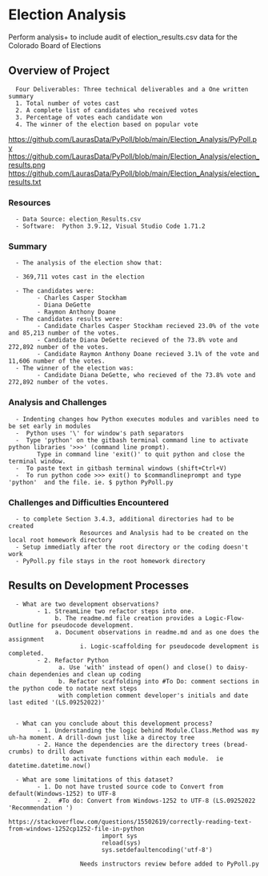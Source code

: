 # Election Analysis
Perform analysis+ to include audit of election_results.csv data for the Colorado Board of Elections

## Overview of Project
      Four Deliverables: Three technical deliverables and a One written summary  
      1. Total number of votes cast
      2. A complete list of candidates who received votes
      3. Percentage of votes each candidate won
      4. The winner of the election based on popular vote

   https://github.com/LaurasData/PyPoll/blob/main/Election_Analysis/PyPoll.py
   https://github.com/LaurasData/PyPoll/blob/main/Election_Analysis/election_results.png
   https://github.com/LaurasData/PyPoll/blob/main/Election_Analysis/election_results.txt


### Resources
      - Data Source: election_Results.csv
      - Software:  Python 3.9.12, Visual Studio Code 1.71.2

  
### Summary
      - The analysis of the election show that:
      
      - 369,711 votes cast in the election
      
      - The candidates were:
            - Charles Casper Stockham
            - Diana DeGette
            - Raymon Anthony Doane
      - The candidates results were:
            - Candidate Charles Casper Stockham recieved 23.0% of the vote and 85,213 number of the votes.
            - Candidate Diana DeGette recieved of the 73.8% vote and 272,892 number of the votes.
            - Candidate Raymon Anthony Doane recieved 3.1% of the vote and 11,606 number of the votes.
      - The winner of the election was:
            - Candidate Diana DeGette, who recieved of the 73.8% vote and 272,892 number of the votes.

### Analysis and Challenges 
      - Indenting changes how Python executes modules and varibles need to be set early in modules
      -  Python uses '\' for window's path separators
      -  Type 'python' on the gitbash terminal command line to activate python libraries '>>>' (command line prompt). 
            Type in command line 'exit()' to quit python and close the terminal window.
      -  To paste text in gitbash terminal windows (shift+Ctrl+V)
      -  To run python code >>> exit() to $commandlineprompt and type 'python'  and the file. ie. $ python PyPoll.py
      
### Challenges and Difficulties Encountered
      - to complete Section 3.4.3, additional directories had to be created 
                        Resources and Analysis had to be created on the local root homework directory
      - Setup immediatly after the root directory or the coding doesn't work
      - PyPoll.py file stays in the root homework directory
                        

## Results on Development Processes
      - What are two development observations?
            - 1. StreamLine two refactor steps into one.
                 b. The readme.md file creation provides a Logic-Flow-Outline for pseudocode development.
                 a. Document observations in readme.md and as one does the assignment
                        i. Logic-scaffolding for pseudocode development is completed.
            - 2. Refactor Python 
                  a. Use 'with' instead of open() and close() to daisy-chain dependenies and clean up coding
                  b. Refactor scaffolding into #To Do: comment sections in the python code to notate next steps 
                  with completion comment developer's initials and date last edited '(LS.09252022)'
             
             
      - What can you conclude about this development process?
            - 1. Understanding the logic behind Module.Class.Method was my uh-ha moment. A drill-down just like a directoy tree
            - 2. Hance the dependencies are the directory trees (bread-crumbs) to drill down
                   to activate functions within each module.  ie datetime.datetime.now()
    
      - What are some limitations of this dataset?
            - 1. Do not have trusted source code to Convert from default(Windows-1252) to UTF-8
            - 2.  #To do: Convert from Windows-1252 to UTF-8 (LS.09252022 'Recommendation ')
                        https://stackoverflow.com/questions/15502619/correctly-reading-text-from-windows-1252cp1252-file-in-python
                              import sys
                              reload(sys)
                              sys.setdefaultencoding('utf-8')

                        Needs instructors review before added to PyPoll.py
